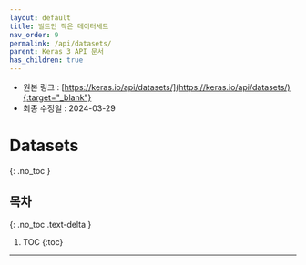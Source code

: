 ```yaml
---
layout: default
title: 빌트인 작은 데이터세트
nav_order: 9
permalink: /api/datasets/
parent: Keras 3 API 문서
has_children: true
---
```


* 원본 링크 : [https://keras.io/api/datasets/](https://keras.io/api/datasets/){:target="_blank"}
* 최종 수정일 : 2024-03-29

# Datasets
{: .no_toc }

## 목차
{: .no_toc .text-delta }

1. TOC
{:toc}

---
